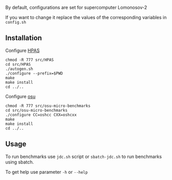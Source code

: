 By default, configurations are set for supercomputer Lomonosov-2

If you want to change it replace the values of the corresponding variables in `config.sh`


Installation
------------
Configure [HPAS](https://github.com/peaclab/HPAS)

    chmod -R 777 src/HPAS
    cd src/HPAS
    ./autogen.sh
    ./configure --prefix=$PWD
    make
    make install
    cd ../..

Configure [osu](https://mvapich.cse.ohio-state.edu/benchmarks/)

    chmod -R 777 src/osu-micro-benchmarks
    cd src/osu-micro-benchmarks
    ./configure CC=oshcc CXX=oshcxx
	make
	make install
    cd ../..


Usage
------------
To run benchmarks use `jdc.sh` script or `sbatch-jdc.sh` to run benchmarks using sbatch.

To get help use parameter `-h` or `--help`